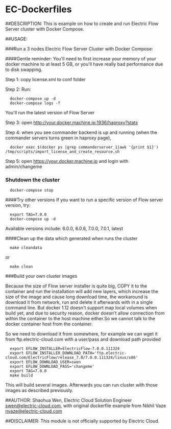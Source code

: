 # EC-Dockerfiles
##DESCRIPTION:
This is example on how to create and run Electric Flow Server cluster with Docker Compose.

##USAGE:

###Run a 3 nodes Electric Flow Server Cluster with Docker Compose:

####Gentle reminder: You'll need to first increase your memory of your docker machine to at least 5 GB, or you'll have really bad performance due to disk swapping.

Step 1: copy license.xml to conf folder

Step 2: Run:

```
  docker-compose up -d
  docker-compose logs -f
```
You'll run the latest version of Flow Server

Step 3: open http://your.docker.machine.ip:1936/haproxy?stats

Step 4: when you see commander backend is up and running (when the commander servers turns green in haproxy page), 
```
  docker exec $(docker ps |grep commanderserver_1|awk '{print $1}')   /tmp/scripts/import_license_and_create_resource.sh
```

Step 5: open https://your.docker.machine.ip and login with admin/changeme

### Shutdown the cluster
```
  docker-compose stop
```

####Try other versions
If you want to run a specific version of Flow server version, try:
```
  export TAG=7.0.0
  docker-compose up -d
```
Available versions include: 6.0.0, 6.0.6, 7.0.0, 7.0.1, latest

####Clean up the data which generated when runs the cluster
```
  make cleandata 
```
or
```
  make clean
```

###Build your own cluster images

Because the size of Flow server installer is quite big, COPY it to the container and run the installation will add new layers, which increase the size of the image and cause long download time, the workaround is download it from network, run and delete it afterwards with in a single command line. But docker 1.12 doesn't support map local volumes when build yet, and  due to security reason, docker doesn't allow connection from within the container to the host machine either.So we cannot talk to the docker container host from the container.

So we need to download it from somewhere, for example we can wget it from ftp.electric-cloud.com with a user/pass and download path provided

```
  export EFLOW_INSTALLER=ElectricFlow-7.0.0.111324
  export EFLOW_INSTALLER_DOWNLOAD_PATH='ftp.electric-cloud.com/ElectricFlow/release_7.0/7.0.0.111324/linux/x86'
  export EFLOW_DOWNLOAD_USER=swen
  export EFLOW_DOWNLOAD_PASS='changeme'
  export TAG=7.0.0
  make build
```

This will build several images.
Afterwards you can run cluster with those images as described previously.


##AUTHOR:
Shaohua Wen, Electric Cloud Solution Engineer swen@electric-cloud.com, with original dockerfile example from Nikhil Vaze <nvaze@electric-cloud.com>


##DISCLAIMER:
This module is not officially supported by Electric Cloud.
